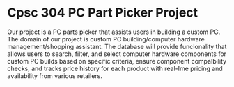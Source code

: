 # Cpsc 304 PC Part Picker Project

 Our project is a PC parts picker that assists users in building a custom PC. The domain of our project is custom PC building/computer hardware management/shopping assistant. The database will provide funcIonality that allows users to search, filter, and select computer hardware components for custom PC builds based on specific criteria, ensure component compaIbility checks, and tracks price history for each product with real-Ime pricing and availability from various retailers.

